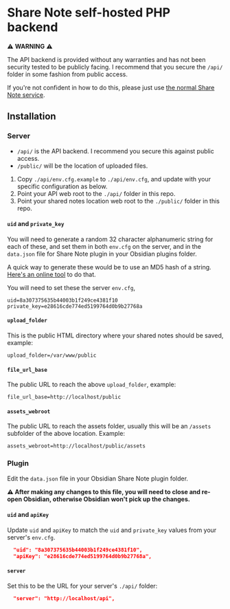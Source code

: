 # Share Note self-hosted PHP backend

⚠️ **WARNING** ⚠️

The API backend is provided without any warranties and has not been security tested to be publicly facing. 
I recommend that you secure the `/api/` folder in some fashion from public access.

If you're not confident in how to do this, please just use [the normal Share Note service](https://note.sx/).

## Installation

### Server

- `/api/` is the API backend. I recommend you secure this against public access.
- `/public/` will be the location of uploaded files.

1. Copy `./api/env.cfg.example` to `./api/env.cfg`, and update with your specific 
configuration as below.
2. Point your API web root to the `./api/` folder in this repo.
3. Point your shared notes location web root to the `./public/` folder in this repo.

#### `uid` and `private_key`

You will need to generate a random 32 character alphanumeric string for each of
these, and set them in both `env.cfg` on the server, and in the `data.json` file
for Share Note plugin in your Obsidian plugins folder.

A quick way to generate these would be to use an MD5 hash of a string. 
[Here's an online tool](https://emn178.github.io/online-tools/md5.html) to do that.

You will need to set these the server `env.cfg`,

```
uid=8a307375635b44003b1f249ce4381f10
private_key=e28616cde774ed5199764d0b9b27768a
```

#### `upload_folder` 

This is the public HTML directory where your shared notes should be saved, example:

```
upload_folder=/var/www/public
```

#### `file_url_base`

The public URL to reach the above `upload_folder`, example:

```
file_url_base=http://localhost/public
```

#### `assets_webroot`

The public URL to reach the assets folder, usually this will be an `/assets` subfolder
of the above location. Example:

```
assets_webroot=http://localhost/public/assets
```

### Plugin

Edit the `data.json` file in your Obsidian Share Note plugin folder.

**⚠️ After making any changes to this file, you will need to close and re-open Obsidian, otherwise Obsidian won't pick up the changes.**

#### `uid` and `apiKey`

Update `uid` and `apiKey` to match the `uid` and `private_key` values from your server's `env.cfg`.

```json
  "uid": "8a307375635b44003b1f249ce4381f10",
  "apiKey": "e28616cde774ed5199764d0b9b27768a",
```

#### `server`

Set this to be the URL for your server's `./api/` folder:

```json
  "server": "http://localhost/api",
```
